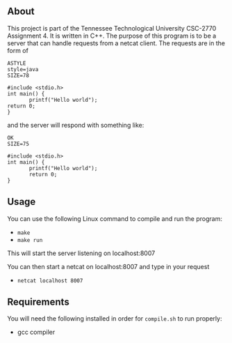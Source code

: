 
## About

This project is part of the Tennessee Technological University CSC-2770 Assignment 4. It is written in C++. The purpose of this program is to be a server that can handle requests from a netcat client. The requests are in the form of

```
ASTYLE
style=java
SIZE=78

#include <stdio.h>
int main() {
       printf("Hello world");
return 0;
}
```

and the server will respond with something like:


```
OK
SIZE=75

#include <stdio.h>
int main() {
       printf("Hello world");
       return 0;
}
```


## Usage

You can use the following Linux command to compile and run the program:

- `make` 
- `make run`

This will start the server listening on localhost:8007

You can then start a netcat on localhost:8007 and type in your request

- `netcat localhost 8007`


## Requirements 

You will need the following installed in order for `compile.sh` to run properly:
- gcc compiler 
